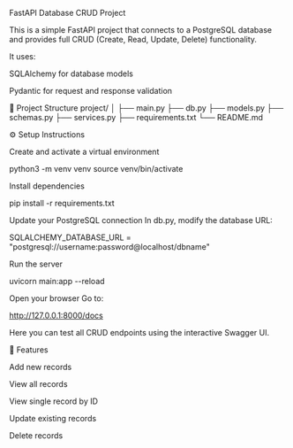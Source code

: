 FastAPI Database CRUD Project

This is a simple FastAPI project that connects to a PostgreSQL database and provides full CRUD (Create, Read, Update, Delete) functionality.

It uses:

SQLAlchemy for database models

Pydantic for request and response validation

📁 Project Structure
project/
│
├── main.py
├── db.py
├── models.py
├── schemas.py
├── services.py
├── requirements.txt
└── README.md

⚙️ Setup Instructions

Create and activate a virtual environment

python3 -m venv venv
source venv/bin/activate


Install dependencies

pip install -r requirements.txt


Update your PostgreSQL connection
In db.py, modify the database URL:

SQLALCHEMY_DATABASE_URL = "postgresql://username:password@localhost/dbname"


Run the server

uvicorn main:app --reload


Open your browser
Go to:

http://127.0.0.1:8000/docs


Here you can test all CRUD endpoints using the interactive Swagger UI.

🧠 Features

Add new records

View all records

View single record by ID

Update existing records

Delete records

